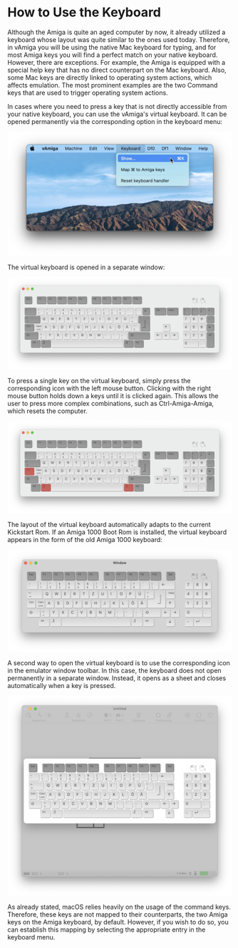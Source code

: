 # How to Use the Keyboard

Although the Amiga is quite an aged computer by now, it already utilized a keyboard whose layout was quite similar to the ones used today. Therefore, in vAmiga you will be using the native Mac keyboard for typing, and for most Amiga keys you will find a perfect match on your native keyboard. However, there are exceptions. For example, the Amiga is equipped with a special help key that has no direct counterpart on the Mac keyboard. Also, some Mac keys are directly linked to operating system actions, which affects emulation. The most prominent examples are the two Command keys that are used to trigger operating system actions.

In cases where you need to press a key that is not directly accessible from your native keyboard, you can use the vAmiga's virtual keyboard. It can be opened permanently via the corresponding option in the keyboard menu:

![Virtual Keyboard](../images/References/keyboard1.png "Virtual Keyboard")

The virtual keyboard is opened in a separate window:

![Virtual Keyboard](../images/References/keyboard2.png "Virtual Keyboard")

To press a single key on the virtual keyboard, simply press the corresponding icon with the left mouse button. Clicking with the right mouse button holds down a keys until it is clicked again. This allows the user to press more complex combinations, such as Ctrl-Amiga-Amiga, which resets the computer.

![Virtual Keyboard](../images/References/keyboard3.png "Virtual Keyboard")

The layout of the virtual keyboard automatically adapts to the current Kickstart Rom. If an Amiga 1000 Boot Rom is installed, the virtual keyboard appears in the form of the old Amiga 1000 keyboard:

![Virtual Keyboard](../images/References/keyboard4.png "Virtual Keyboard")

A second way to open the virtual keyboard is to use the corresponding icon in the emulator window toolbar. In this case, the keyboard does not open permanently in a separate window. Instead, it opens as a sheet and closes automatically when a key is pressed.

![Virtual Keyboard](../images/References/keyboard5.png "Virtual Keyboard")

As already stated, macOS relies heavily on the usage of the command keys. Therefore, these keys are not mapped to their counterparts, the two Amiga keys on the Amiga keyboard, by default. However, if you wish to do so, you can establish this mapping by selecting the appropriate entry in the keyboard menu.
